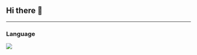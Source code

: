 ## Hi there 👋

---
### Language
<img src="https://img.shields.io/badge/JAVA-007396?
          style=flat&logo=Java&logoColor=white"/>

